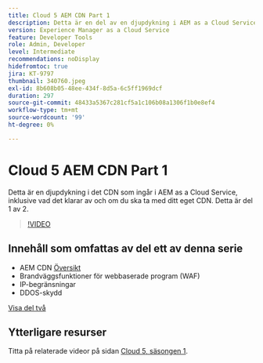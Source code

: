 ```yaml
---
title: Cloud 5 AEM CDN Part 1
description: Detta är en del av en djupdykning i AEM as a Cloud Service CDN.
version: Experience Manager as a Cloud Service
feature: Developer Tools
role: Admin, Developer
level: Intermediate
recommendations: noDisplay
hidefromtoc: true
jira: KT-9797
thumbnail: 340760.jpeg
exl-id: 8b608b05-48ee-434f-8d5a-6c5ff1969dcf
duration: 297
source-git-commit: 48433a5367c281cf5a1c106b08a1306f1b0e8ef4
workflow-type: tm+mt
source-wordcount: '99'
ht-degree: 0%

---
```


# Cloud 5 AEM CDN Part 1

Detta är en djupdykning i det CDN som ingår i AEM as a Cloud Service, inklusive vad det klarar av och om du ska ta med ditt eget CDN. Detta är del 1 av 2.

>[!VIDEO](https://video.tv.adobe.com/v/340760?quality=12&learn=on)

## Innehåll som omfattas av del ett av denna serie

+ AEM CDN [Översikt](https://experienceleague.adobe.com/docs/experience-manager-cloud-service/content/implementing/content-delivery/cdn.html)
+ Brandväggsfunktioner för webbaserade program (WAF)
+ IP-begränsningar
+ DDOS-skydd

[Visa del två](cloud5-aem-cdn-part2.md)

## Ytterligare resurser

Titta på relaterade videor på sidan [Cloud 5, säsongen 1](cloud5-season-1.md).

